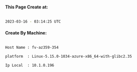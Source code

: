 
   
#### This Page Create at:

```bash

2023-03-16 - 03:14:25 UTC

```

#### Create By Machine:

```bash

Host Name : fv-az359-354

platform  : Linux-5.15.0-1034-azure-x86_64-with-glibc2.35

Ip Local  : 10.1.0.196

```

